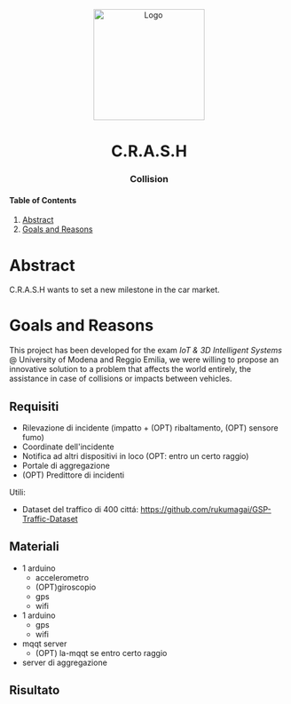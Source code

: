 <!-- PROJECT LOGO -->
<div align="center">
  <img src="https://github.com/user-attachments/assets/d3bdb664-5fdc-446d-9361-8037283497e7" alt="Logo" width="200" height="200">

  <h1 align="center">C.R.A.S.H</h1>
  <h3 align="center">Collision</h3>

</div>

<!-- TABLE OF CONTENTS -->

<h4><summary>Table of Contents</summary></h4>
<ol>
  <li><a href="#abstract">Abstract</a></li>
  <li><a href="#goals-and-reasons">Goals and Reasons</a></li>
</ol>


# Abstract
C.R.A.S.H wants to set a new milestone in the car market.

# Goals and Reasons
This project has been developed for the exam *IoT & 3D Intelligent Systems* @ University of Modena and Reggio Emilia, we were willing to propose an innovative solution to a problem that affects the world entirely, the assistance in case of collisions or impacts between vehicles.

## Requisiti
- Rilevazione di incidente (impatto + (OPT) ribaltamento, (OPT) sensore fumo)  
- Coordinate dell'incidente
- Notifica ad altri dispositivi in loco (OPT: entro un certo raggio)
- Portale di aggregazione
- (OPT) Predittore di incidenti

Utili:
- Dataset del traffico di 400 cittá: https://github.com/rukumagai/GSP-Traffic-Dataset

## Materiali
- 1 arduino
  - accelerometro 
  - (OPT)giroscopio
  - gps
  - wifi 
- 1 arduino
  - gps
  - wifi
- mqqt server
  - (OPT) la-mqqt se entro certo raggio
- server di aggregazione

## Risultato
